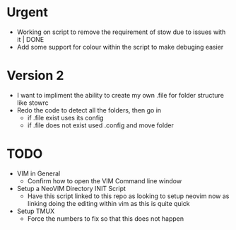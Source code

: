 # Urgent
- Working on script to remove the requirement of stow due to issues with it | DONE
- Add some support for colour within the script to make debuging easier
# Version 2
- I want to impliment the ability to create my own .file for folder structure like stowrc
- Redo the code to detect all the folders, then go in
    - if .file exist uses its config
    - if .file does not exist used .config and move folder

# TODO
- VIM in General
    - Confirm how to open the VIM Command line window
- Setup a NeoVIM Directory INIT Script
    - Have this script linked to this repo as looking to setup neovim now as linking doing the editing within vim as this is quite quick
- Setup TMUX
    - Force the numbers to fix so that this does not happen
